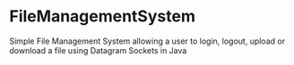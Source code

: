 # FileManagementSystem
Simple File Management System allowing a user to login, logout, upload or download a file using Datagram Sockets in Java
